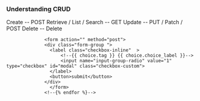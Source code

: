 ### Understanding CRUD


Create -- POST
Retrieve / List / Search -- GET
Update -- PUT / Patch / POST
Delete -- Delete

 <!--{% for choice in filter.form.groups %}-->
                  <form action="" method="post">
                  <div class="form-group ">
                    <label class="checkbox-inline"  >
                        <!--{{ choice.tag }} {{ choice.choice_label }}-->
                        <input name="input-group-radio" value="1" type="checkbox" id="modal" class="checkbox-custom">
                    </label>
                    <button>submit</button>
                  </div>
                    </form>
                  <!--{% endfor %}-->